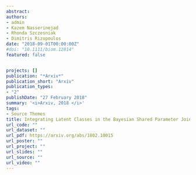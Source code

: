 ```yaml
---
abstract: 
authors:
- admin
- Kazem Nasserinejad
- Rhonda Szczesniak
- Dimitris Rizopoulos
date: "2018-09-01T00:00:00Z"
#doi: "10.1111/biom.12814"
featured: false


projects: []
publication: "*Arxiv*"
publication_short: "Arxiv"
publication_types: 
- "2"
publishDate: "27 February 2018"
summary: '<i>Arxiv, 2018 </i>'
tags:
- Source Themes
title: Integrating Latent Classes in the Bayesian Shared Parameter Joint Model of Longitudinal and Survival Outcomes.
url_code: ""
url_dataset: ""
url_pdf: https://arxiv.org/abs/1802.10015
url_poster: ""
url_project: ""
url_slides: ""
url_source: ""
url_video: ""
---
```

